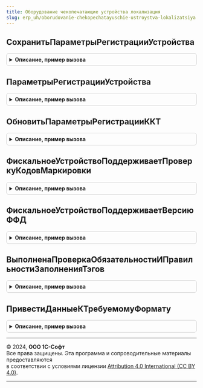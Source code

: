 ```yaml
---
title: Оборудование чекопечатающие устройства локализация
slug: erp_uh/oborudovanie-chekopechatayuschie-ustroystva-lokalizatsiya
---
```



## СохранитьПараметрыРегистрацииУстройства
<details style="margin: 1em 0; padding: 0.5em; border: 1px solid #ccc; border-radius: 6px;">

<summary style="font-weight: bold; cursor: pointer;">Описание, пример вызова</summary>

```bsl

// Сохраняет параметры регистрации устройства
//
// Параметры:
//  Результат - Булево
//  Идентификатор - СправочникСсылка.ПодключаемоеОборудование - Идентификатор устройства -
//  ПараметрыРегистрации - Структура -
//
Процедура СохранитьПараметрыРегистрацииУстройства(Результат, Идентификатор, ПараметрыРегистрации) Экспорт
```

Пример вызова
```bsl
ОборудованиеЧекопечатающиеУстройстваЛокализация.СохранитьПараметрыРегистрацииУстройства(Результат, Идентификатор, ПараметрыРегистрации) 
```
</details>

## ПараметрыРегистрацииУстройства
<details style="margin: 1em 0; padding: 0.5em; border: 1px solid #ccc; border-radius: 6px;">

<summary style="font-weight: bold; cursor: pointer;">Описание, пример вызова</summary>

```bsl

// Возвращает по идентификатору устройства параметры регистрации.
//
// Параметры:
//  ПараметрыРегистрации - см. ОборудованиеЧекопечатающиеУстройстваКлиентСервер.ПараметрыРегистрацииККТ
//  Идентификатор - СправочникСсылка.ПодключаемоеОборудование
//
Процедура ПараметрыРегистрацииУстройства(ПараметрыРегистрации, Идентификатор) Экспорт
```

Пример вызова
```bsl
ОборудованиеЧекопечатающиеУстройстваЛокализация.ПараметрыРегистрацииУстройства(ПараметрыРегистрации, Идентификатор) 
```
</details>

## ОбновитьПараметрыРегистрацииККТ
<details style="margin: 1em 0; padding: 0.5em; border: 1px solid #ccc; border-radius: 6px;">

<summary style="font-weight: bold; cursor: pointer;">Описание, пример вызова</summary>

```bsl

// Обновляет параметры регистрации ККТ
//
// Параметры:
//   ПараметрыРегистрацииТаблица - ТаблицаЗначений -
//   ПараметрыРегистрации - ТаблицаЗначений -
//
Процедура ОбновитьПараметрыРегистрацииККТ(ПараметрыРегистрацииТаблица, ПараметрыРегистрации) Экспорт
```

Пример вызова
```bsl
ОборудованиеЧекопечатающиеУстройстваЛокализация.ОбновитьПараметрыРегистрацииККТ(ПараметрыРегистрацииТаблица, ПараметрыРегистрации) 
```
</details>

## ФискальноеУстройствоПоддерживаетПроверкуКодовМаркировки
<details style="margin: 1em 0; padding: 0.5em; border: 1px solid #ccc; border-radius: 6px;">

<summary style="font-weight: bold; cursor: pointer;">Описание, пример вызова</summary>

```bsl

// Возвращает поддерживает ли фискальное устройство проверку кодов маркировки.
//
// Параметры:
//  Результат - Булево - Фискальное устройство поддерживает проверку кодов маркировки
//  ИдентификаторУстройства - СправочникСсылка.ПодключаемоеОборудование - Идентификатор устройства
//
Процедура ФискальноеУстройствоПоддерживаетПроверкуКодовМаркировки(Результат, ИдентификаторУстройства) Экспорт
```

Пример вызова
```bsl
ОборудованиеЧекопечатающиеУстройстваЛокализация.ФискальноеУстройствоПоддерживаетПроверкуКодовМаркировки(Результат, ИдентификаторУстройства) 
```
</details>

## ФискальноеУстройствоПоддерживаетВерсиюФФД
<details style="margin: 1em 0; padding: 0.5em; border: 1px solid #ccc; border-radius: 6px;">

<summary style="font-weight: bold; cursor: pointer;">Описание, пример вызова</summary>

```bsl

// Возвращает для фискального устройства версию ФФД.
//
// Параметры:
//  Результат - Строка - Версию ФФД поддерживаемая устройством
//  ИдентификаторУстройства - СправочникСсылка.ПодключаемоеОборудование - Идентификатор устройства.
//
Процедура ФискальноеУстройствоПоддерживаетВерсиюФФД(Результат, ИдентификаторУстройства) Экспорт
```

Пример вызова
```bsl
ОборудованиеЧекопечатающиеУстройстваЛокализация.ФискальноеУстройствоПоддерживаетВерсиюФФД(Результат, ИдентификаторУстройства) 
```
</details>

## ВыполненаПроверкаОбязательностиИПравильностиЗаполненияТэгов
<details style="margin: 1em 0; padding: 0.5em; border: 1px solid #ccc; border-radius: 6px;">

<summary style="font-weight: bold; cursor: pointer;">Описание, пример вызова</summary>

```bsl

// Выполняет проверку обязательности заполняет тэгов.
//
// Параметры:
//  Результат - Булево
//  Параметры - Структура
//  ИдентификаторУстройства - СправочникСсылка.ПодключаемоеОборудование
//  ОписаниеОшибки - Строка
//
Процедура ВыполненаПроверкаОбязательностиИПравильностиЗаполненияТэгов(Результат, Параметры, ИдентификаторУстройства, ОписаниеОшибки) Экспорт
```

Пример вызова
```bsl
ОборудованиеЧекопечатающиеУстройстваЛокализация.ВыполненаПроверкаОбязательностиИПравильностиЗаполненияТэгов(Результат, Параметры, ИдентификаторУстройства, ОписаниеОшибки) 
```
</details>

## ПривестиДанныеКТребуемомуФормату
<details style="margin: 1em 0; padding: 0.5em; border: 1px solid #ccc; border-radius: 6px;">

<summary style="font-weight: bold; cursor: pointer;">Описание, пример вызова</summary>

```bsl

// Приводит к формату согласованному с ФНС.
//
// Параметры:
//  ОсновныеПараметры - см. ОборудованиеЧекопечатающиеУстройстваКлиентСервер.ПараметрыОперацииФискализацииЧека
//  Отказ - Булево
//  ОписаниеОшибки - Строка
//  ИсправленыОсновныеПараметры - Булево
Процедура ПривестиДанныеКТребуемомуФормату(ОсновныеПараметры, ИсправленыОсновныеПараметры) Экспорт
```

Пример вызова
```bsl
ОборудованиеЧекопечатающиеУстройстваЛокализация.ПривестиДанныеКТребуемомуФормату(ОсновныеПараметры, ИсправленыОсновныеПараметры) 
```
</details>

---

© 2024, **ООО 1С-Софт**  
Все права защищены. Эта программа и сопроводительные материалы предоставляются  
в соответствии с условиями лицензии [Attribution 4.0 International (CC BY 4.0)](https://creativecommons.org/licenses/by/4.0/legalcode).

---
